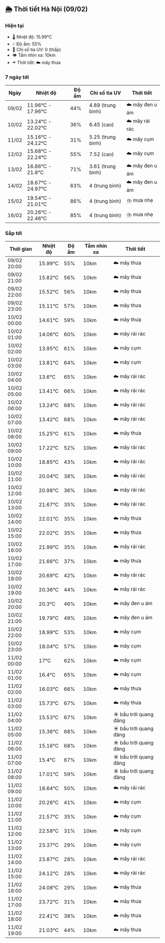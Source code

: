 ## 🌦️ Thời tiết Hà Nội (09/02)

### Hiện tại

- 🌡️ Nhiệt độ: 15.99℃
- 💦 Độ ẩm: 55%
- 🌟 Chỉ số tia UV: 0 (thấp)
- 👁️ Tầm nhìn xa: 10km
- ☂️ Thời tiết: ☁️ mây thưa

### 7 ngày tới

| Ngày | Nhiệt độ | Độ ẩm | Chỉ số tia UV | Thời tiết |
| --- | --- | --- | --- | --- |
| 09/02 | 11.96℃ - 17.96℃ | 44% | 4.89 (trung bình) | ☁️ mây đen u ám |
| 10/02 | 13.24℃ - 22.02℃ | 36% | 6.45 (cao) | ☁️ mây rải rác |
| 11/02 | 15.16℃ - 24.12℃ | 31% | 5.25 (trung bình) | ☁️ mây cụm |
| 12/02 | 15.68℃ - 22.24℃ | 55% | 7.52 (cao) | ☁️ mây cụm |
| 13/02 | 16.86℃ - 21.8℃ | 71% | 3.61 (trung bình) | ☁️ mây đen u ám |
| 14/02 | 18.67℃ - 24.97℃ | 63% | 4 (trung bình) | ☁️ mây đen u ám |
| 15/02 | 19.54℃ - 21.01℃ | 86% | 4 (trung bình) | ⛈️ mưa nhẹ |
| 16/02 | 20.26℃ - 22.46℃ | 85% | 4 (trung bình) | ⛈️ mưa nhẹ |

### Sắp tới

| Thời gian | Nhiệt độ | Độ ẩm | Tầm nhìn xa | Thời tiết |
| --- | --- | --- | --- | --- |
| 09/02 20:00 | 15.99℃ | 55% | 10km | ☁️ mây thưa |
| 09/02 21:00 | 15.82℃ | 56% | 10km | ☁️ mây thưa |
| 09/02 22:00 | 15.52℃ | 56% | 10km | ☁️ mây thưa |
| 09/02 23:00 | 15.11℃ | 57% | 10km | ☁️ mây thưa |
| 10/02 00:00 | 14.61℃ | 59% | 10km | ☁️ mây thưa |
| 10/02 01:00 | 14.06℃ | 60% | 10km | ☁️ mây rải rác |
| 10/02 02:00 | 13.95℃ | 61% | 10km | ☁️ mây cụm |
| 10/02 03:00 | 13.81℃ | 64% | 10km | ☁️ mây cụm |
| 10/02 04:00 | 13.6℃ | 65% | 10km | ☁️ mây rải rác |
| 10/02 05:00 | 13.41℃ | 66% | 10km | ☁️ mây rải rác |
| 10/02 06:00 | 13.24℃ | 68% | 10km | ☁️ mây rải rác |
| 10/02 07:00 | 13.42℃ | 68% | 10km | ☁️ mây rải rác |
| 10/02 08:00 | 15.25℃ | 61% | 10km | ☁️ mây thưa |
| 10/02 09:00 | 17.22℃ | 52% | 10km | ☁️ mây rải rác |
| 10/02 10:00 | 18.85℃ | 43% | 10km | ☁️ mây rải rác |
| 10/02 11:00 | 20.04℃ | 38% | 10km | ☁️ mây rải rác |
| 10/02 12:00 | 20.98℃ | 36% | 10km | ☁️ mây rải rác |
| 10/02 13:00 | 21.67℃ | 35% | 10km | ☁️ mây rải rác |
| 10/02 14:00 | 22.01℃ | 35% | 10km | ☁️ mây thưa |
| 10/02 15:00 | 22.02℃ | 35% | 10km | ☁️ mây thưa |
| 10/02 16:00 | 21.99℃ | 35% | 10km | ☁️ mây rải rác |
| 10/02 17:00 | 21.66℃ | 37% | 10km | ☁️ mây thưa |
| 10/02 18:00 | 20.69℃ | 42% | 10km | ☁️ mây rải rác |
| 10/02 19:00 | 20.36℃ | 44% | 10km | ☁️ mây rải rác |
| 10/02 20:00 | 20.3℃ | 46% | 10km | ☁️ mây đen u ám |
| 10/02 21:00 | 19.79℃ | 49% | 10km | ☁️ mây đen u ám |
| 10/02 22:00 | 18.99℃ | 53% | 10km | ☁️ mây cụm |
| 10/02 23:00 | 18.04℃ | 57% | 10km | ☁️ mây cụm |
| 11/02 00:00 | 17℃ | 62% | 10km | ☁️ mây cụm |
| 11/02 01:00 | 16.4℃ | 65% | 10km | ☁️ mây cụm |
| 11/02 02:00 | 16.03℃ | 66% | 10km | ☁️ mây thưa |
| 11/02 03:00 | 15.73℃ | 67% | 10km | ☁️ mây thưa |
| 11/02 04:00 | 15.53℃ | 67% | 10km | ☀️ bầu trời quang đãng |
| 11/02 05:00 | 15.36℃ | 68% | 10km | ☀️ bầu trời quang đãng |
| 11/02 06:00 | 15.16℃ | 68% | 10km | ☀️ bầu trời quang đãng |
| 11/02 07:00 | 15.4℃ | 67% | 10km | ☀️ bầu trời quang đãng |
| 11/02 08:00 | 17.01℃ | 59% | 10km | ☀️ bầu trời quang đãng |
| 11/02 09:00 | 18.64℃ | 50% | 10km | ☁️ mây rải rác |
| 11/02 10:00 | 20.26℃ | 41% | 10km | ☁️ mây cụm |
| 11/02 11:00 | 21.57℃ | 35% | 10km | ☁️ mây cụm |
| 11/02 12:00 | 22.58℃ | 31% | 10km | ☁️ mây cụm |
| 11/02 13:00 | 23.37℃ | 29% | 10km | ☁️ mây cụm |
| 11/02 14:00 | 23.87℃ | 28% | 10km | ☁️ mây rải rác |
| 11/02 15:00 | 24.12℃ | 28% | 10km | ☁️ mây rải rác |
| 11/02 16:00 | 24.08℃ | 29% | 10km | ☁️ mây thưa |
| 11/02 17:00 | 23.72℃ | 31% | 10km | ☁️ mây thưa |
| 11/02 18:00 | 22.41℃ | 38% | 10km | ☁️ mây thưa |
| 11/02 19:00 | 21.03℃ | 44% | 10km | ☁️ mây thưa |
